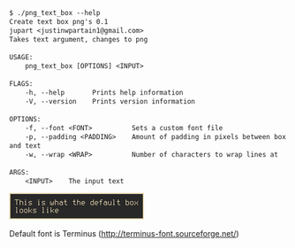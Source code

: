 ```
$ ./png_text_box --help
Create text box png's 0.1
jupart <justinwpartain1@gmail.com>
Takes text argument, changes to png

USAGE:
    png_text_box [OPTIONS] <INPUT>

FLAGS:
    -h, --help       Prints help information
    -V, --version    Prints version information

OPTIONS:
    -f, --font <FONT>          Sets a custom font file
    -p, --padding <PADDING>    Amount of padding in pixels between box and text
    -w, --wrap <WRAP>          Number of characters to wrap lines at

ARGS:
    <INPUT>    The input text
```

![Example](This_is_what_the_default_box_looks_like244.png?raw=true "Example")

Default font is Terminus (http://terminus-font.sourceforge.net/)
